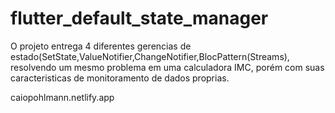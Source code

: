 # flutter_default_state_manager

O projeto entrega 4 diferentes gerencias de estado(SetState,ValueNotifier,ChangeNotifier,BlocPattern(Streams), resolvendo um mesmo problema em uma calculadora IMC, porém com suas caracteristicas de monitoramento de dados proprias.

caiopohlmann.netlify.app
